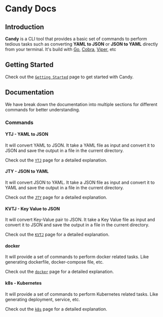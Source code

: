 # Candy Docs

## Introduction

**Candy** is a CLI tool that provides a basic set of commands to perform tedious tasks such as converting **YAML to JSON** or **JSON to YAML** directly from your terminal. It's build with [Go](https://github.com/golang/go), [Cobra](https://github.com/spf13/cobra), [Viper](https://github.com/spf13/viper), etc


## Getting Started

Check out the [`Getting Started`](./pages/getting-started.md) page to get started with Candy.

## Documentation

We have break down the documentation into multiple sections for different commands for better understanding.

### Commands

#### YTJ - YAML to JSON

It will convert YAML to JSON. It take a YAML file as input and convert it to JSON and save the output in a file in the current directory. 

Check out the [`YTJ`](./pages/ytj.md) page for a detailed explanation.

#### JTY - JSON to YAML

It will convert JSON to YAML. It take a JSON file as input and convert it to YAML and save the output in a file in the current directory. 

Check out the [`JTY`](./pages/jty.md) page for a detailed explanation.

#### KVTJ - Key Value to JSON

It will convert Key-Value pair to JSON. It take a Key Value file as input and convert it to JSON and save the output in a file in the current directory.

Check out the [`KVTJ`](./pages/kvtj.md) page for a detailed explanation.

#### docker 

It will provide a set of commands to perform docker related tasks. Like generating dockerfile, docker-compose file, etc.

Check out the [`docker`](./pages/docker.md) page for a detailed explanation.

#### k8s - Kubernetes

It will provide a set of commands to perform Kubernetes related tasks. Like generating deployment, service, etc.

Check out the [`k8s`](./pages/k8s.md) page for a detailed explanation.

